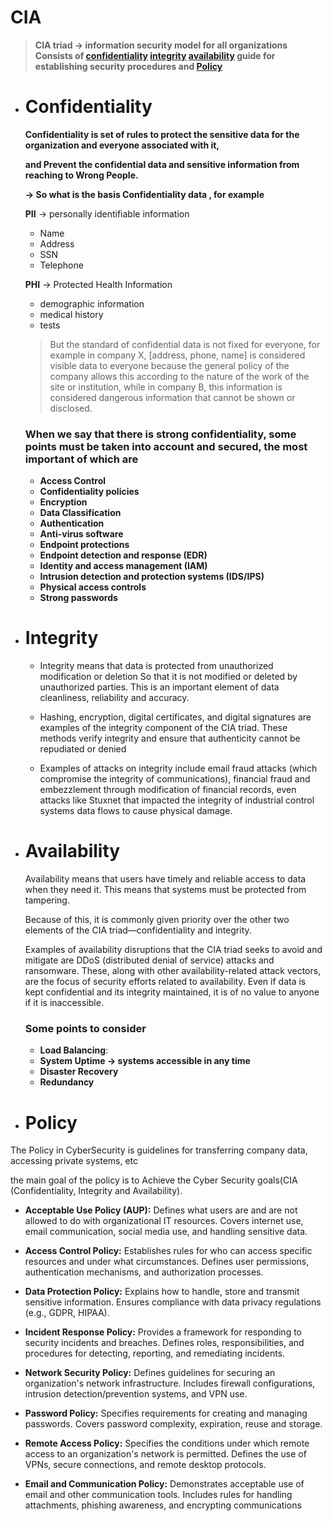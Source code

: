 # CIA


> **CIA triad → information security model for all organizations Consists of
>  [confidentiality](#Confidentiality) 
>  [integrity](#Integrity)
>   [availability](#availability) 
>     guide for establishing security procedures and [Policy](#Policy)**
> 
> 
- # Confidentiality
    
    **Confidentiality is set of rules to protect the sensitive data for the organization and everyone associated with it,**
    
    **and Prevent the confidential data and sensitive information from reaching to Wrong People.**
    
    **→ So what is the basis Confidentiality data , for example**
    
    **PII** → personally identifiable information 
    
    - Name 
    - Address
    - SSN 
    - Telephone
    
    **PHI** → Protected Health Information 
    
    - demographic information 
    -  medical history
    -  tests 
    
    > But the standard of confidential data is not fixed for everyone, for example in company X, [address, phone, name] is considered visible data to everyone because the general policy of the company allows this according to the nature of the work of the site or institution, while in company B, this information is considered dangerous information that cannot be shown or disclosed.
    > 
    
    ### When we say that there is strong confidentiality, some points must be taken into account and secured, the most important of which are
    
    - **Access Control**
    - **Confidentiality policies**
    - **Encryption**
    - **Data Classification**
    - **Authentication**
    - **Anti-virus software**
    - **Endpoint protections**
    - **Endpoint detection and response (EDR)**
    - **Identity and access management (IAM)**
    - **Intrusion detection and protection systems (IDS/IPS)**
    - **Physical access controls**
    - **Strong passwords**
    
- # Integrity
    
   - Integrity means that data is protected from unauthorized modification or deletion So that it is not modified or deleted by unauthorized parties. This is an important element of data cleanliness, reliability and accuracy.
   
   - Hashing, encryption, digital certificates, and digital signatures are examples of the integrity component of the CIA triad. These methods verify integrity and ensure that authenticity cannot be repudiated or denied
   
  - Examples of attacks on integrity include email fraud attacks (which compromise the integrity of communications), financial fraud and embezzlement through modification of financial records, even attacks like Stuxnet that impacted the integrity of industrial control systems data flows to cause physical damage.
    
- # Availability
    
    Availability means that users have timely and reliable access to data when they need it. This means that systems must be protected from tampering.  
    
    Because of this, it is commonly given priority over the other two elements of the CIA triad—confidentiality and integrity. 
    
    Examples of availability disruptions that the CIA triad seeks to avoid and mitigate are DDoS (distributed denial of service) attacks and ransomware. These, along with other availability-related attack vectors, are the focus of security efforts related to availability. Even if data is kept confidential and its integrity maintained, it is of no value to anyone if it is inaccessible.   
    
    ### Some points to consider
    
    - **Load Balancing**:
    - **System Uptime → systems accessible  in any time**
    - **Disaster Recovery**
    - **Redundancy**
    


- #  Policy

The Policy in CyberSecurity is guidelines for transferring company data,
accessing private systems, etc

the main goal of the policy is to Achieve the Cyber Security goals(CIA
(Confidentiality, Integrity and Availability).

- **Acceptable Use Policy (AUP):**
Defines what users are and are not allowed to do with organizational IT resources.
Covers internet use, email communication, social media use, and handling sensitive data.

- **Access Control Policy:**
Establishes rules for who can access specific resources and under what circumstances.
Defines user permissions, authentication mechanisms, and authorization processes.

- **Data Protection Policy:**
Explains how to handle, store and transmit sensitive information. Ensures compliance with data privacy regulations (e.g., GDPR, HIPAA).

- **Incident Response Policy:**
Provides a framework for responding to security incidents and breaches.
Defines roles, responsibilities, and procedures for detecting, reporting, and remediating incidents.


- **Network Security Policy:**
Defines guidelines for securing an organization's network infrastructure.
Includes firewall configurations, intrusion detection/prevention systems, and VPN use.

- **Password Policy:**
Specifies requirements for creating and managing passwords.
Covers password complexity, expiration, reuse and storage.


- **Remote Access Policy:**
Specifies the conditions under which remote access to an organization's network is permitted.
Defines the use of VPNs, secure connections, and remote desktop protocols.

- **Email and Communication Policy:**
Demonstrates acceptable use of email and other communication tools.
Includes rules for handling attachments, phishing awareness, and encrypting communications

